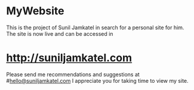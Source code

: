 # MyWebsite

This is the project of Sunil Jamkatel in search for a personal site for him. The site is now live and can be accessed in 
# http://suniljamkatel.com

Please send me recommendations and suggestions at 
#hello@suniljamkatel.com 
I appreciate you for taking time to view my site.
